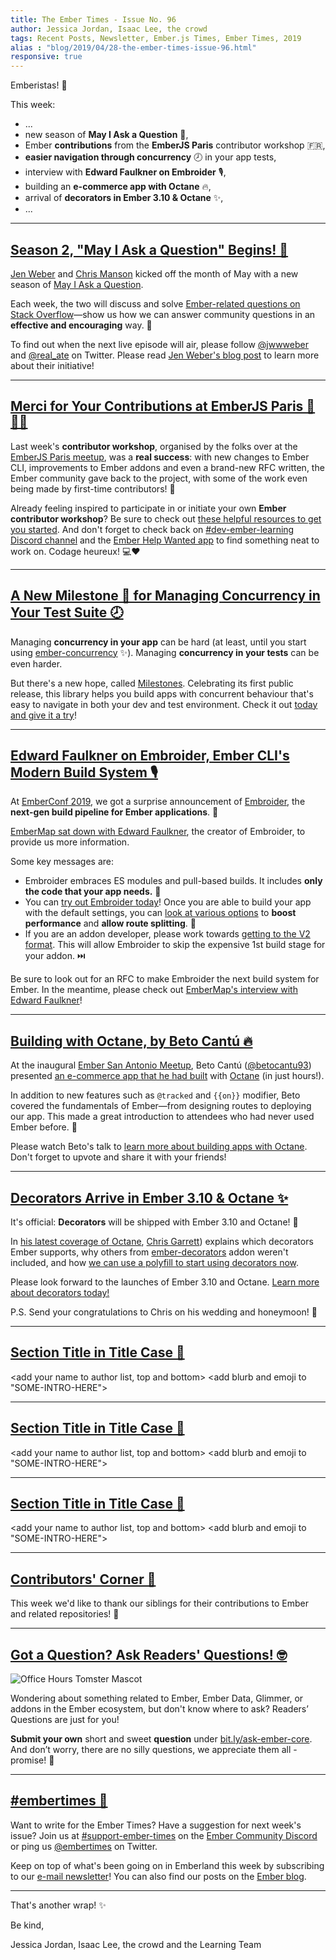 ```yaml
---
title: The Ember Times - Issue No. 96
author: Jessica Jordan, Isaac Lee, the crowd
tags: Recent Posts, Newsletter, Ember.js Times, Ember Times, 2019
alias : "blog/2019/04/28-the-ember-times-issue-96.html"
responsive: true
---
```


<change date in alias and filename on day of send>

<SAYING-HELLO-IN-YOUR-FAVORITE-LANGUAGE> Emberistas! 🐹

This week:
- ...
- new season of **May I Ask a Question** 🙋,
- Ember **contributions** from the **EmberJS Paris** contributor workshop 🇫🇷,
- **easier navigation through concurrency** 🕗 in your app tests,
- interview with **Edward Faulkner on Embroider** 🎙️,
- building an **e-commerce app with Octane** 🔥,
- arrival of **decorators in Ember 3.10 & Octane** ✨,
- ...

---

## [Season 2, "May I Ask a Question" Begins! 🙋](https://jenweber.netlify.com/ember.js-stack-overflow-livestreams-return/)

[Jen Weber](https://github.com/jenweber) and [Chris Manson](https://github.com/mansona) kicked off the month of May with a new season of [May I Ask a Question](https://www.youtube.com/channel/UCyErLHzPqLAkL1F-SivFDcA).

Each week, the two will discuss and solve [Ember-related questions on Stack Overflow](https://stackoverflow.com/questions/tagged/ember.js?sort=newest&pageSize=15)—show us how we can answer community questions in an **effective and encouraging** way. 💞

To find out when the next live episode will air, please follow [@jwwweber](https://twitter.com/jwwweber) and [@real_ate](https://twitter.com/real_ate) on Twitter. Please read [Jen Weber's blog post](https://jenweber.netlify.com/ember.js-stack-overflow-livestreams-return/) to learn more about their initiative!

---

## [Merci for Your Contributions at EmberJS Paris 🐹🇫🇷](https://twitter.com/EmberJSParis/status/1120760348485799939)

Last week's **contributor workshop**, organised by the folks over at the [EmberJS Paris meetup](https://twitter.com/EmberJSParis), was a **real success**: with new changes to Ember CLI, improvements to Ember addons and even a brand-new RFC written, the Ember community gave back to the project, with some of the work even being made by first-time contributors! 🙌

Already feeling inspired to participate in or initiate your own **Ember contributor workshop**? Be sure to check out [these helpful resources to get you started](https://github.com/ember-learn/emberjs-contributors-workshop). And don't forget to check back on [#dev-ember-learning Discord channel](https://discordapp.com/invite/emberjs) and the [Ember Help Wanted app](https://help-wanted.emberjs.com/) to find something neat to work on. Codage heureux! 💻❤️

---

## [A New Milestone 💎 for Managing Concurrency in Your Test Suite 🕗](https://salsify.github.io/milestones/)

Managing **concurrency in your app** can be hard (at least, until you start using [ember-concurrency](http://ember-concurrency.com) ✨). Managing **concurrency in your tests** can be even harder.

But there's a new hope, called [Milestones](https://twitter.com/__dfreeman/status/1120410100227878913). Celebrating its first public release, this library helps you build apps with concurrent behaviour that's easy to navigate in both your dev and test environment. Check it out [today and give it a try](https://salsify.github.io/milestones/)!

---

## [Edward Faulkner on Embroider, Ember CLI's Modern Build System 🎙️](https://embermap.com/podcast/edward-faulkner-on-embroider-ember-cli-s-modern-build-system)

At [EmberConf 2019](https://youtu.be/zYwdBcmz6VI?t=2855), we got a surprise announcement of [Embroider](https://github.com/embroider-build/embroider), the **next-gen build pipeline for Ember applications**. 🧡

[EmberMap sat down with Edward Faulkner](https://embermap.com/podcast/edward-faulkner-on-embroider-ember-cli-s-modern-build-system), the creator of Embroider, to provide us more information.

Some key messages are:

- Embroider embraces ES modules and pull-based builds. It includes **only the code that your app needs.** 💯
- You can [try out Embroider today](https://github.com/embroider-build/embroider#how-to-try-it)! Once you are able to build your app with the default settings, you can [look at various options](https://github.com/embroider-build/embroider#options) to **boost performance** and **allow route splitting**. 🖖
- If you are an addon developer, please work towards [getting to the V2 format](https://github.com/embroider-build/embroider/blob/master/SPEC.md). This will allow Embroider to skip the expensive 1st build stage for your addon. ⏭️

Be sure to look out for an RFC to make Embroider the next build system for Ember. In the meantime, please check out [EmberMap's interview with Edward Faulkner](https://embermap.com/podcast/edward-faulkner-on-embroider-ember-cli-s-modern-build-system)!

---

## [Building with Octane, by Beto Cantú 🔥](https://www.youtube.com/watch?v=KnkWs18V9dA)

At the inaugural [Ember San Antonio Meetup](https://www.meetup.com/EmberSA), Beto Cantú ([@betocantu93](https://github.com/betocantu93)) presented [an e-commerce app that he had built](https://github.com/betocantu93/octane-ecommerce) with [Octane](https://emberjs.com/editions/octane/) (in just hours!).

In addition to new features such as `@tracked` and `{{on}}` modifier, Beto covered the fundamentals of Ember—from designing routes to deploying our app. This made a great introduction to attendees who had never used Ember before. 🤗

Please watch Beto's talk to [learn more about building apps with Octane](https://www.youtube.com/watch?v=KnkWs18V9dA). Don't forget to upvote and share it with your friends!

---

## [Decorators Arrive in Ember 3.10 & Octane ✨](https://www.pzuraq.com/ember-octane-update-landing-decorators/)

It's official: **Decorators** will be shipped with Ember 3.10 and Octane! 🎉

In [his latest coverage of Octane](https://www.pzuraq.com/ember-octane-update-landing-decorators/), [Chris Garrett](https://github.com/pzuraq)) explains which decorators Ember supports, why others from [ember-decorators](https://github.com/ember-decorators/ember-decorators) addon weren't included, and how [we can use a polyfill to start using decorators now](https://github.com/pzuraq/ember-decorators-polyfill).

Please look forward to the launches of Ember 3.10 and Octane. [Learn more about decorators today!](https://www.pzuraq.com/ember-octane-update-landing-decorators/)

P.S. Send your congratulations to Chris on his wedding and honeymoon! 💐

---

## [Section Title in Title Case 🐹](#section-url)
<change section title emoji>
<consider adding some bold to your paragraph>

<add your name to author list, top and bottom>
<add blurb and emoji to "SOME-INTRO-HERE">

---

## [Section Title in Title Case 🐹](#section-url)
<change section title emoji>
<consider adding some bold to your paragraph>

<add your name to author list, top and bottom>
<add blurb and emoji to "SOME-INTRO-HERE">

---

## [Section Title in Title Case 🐹](#section-url)
<change section title emoji>
<consider adding some bold to your paragraph>

<add your name to author list, top and bottom>
<add blurb and emoji to "SOME-INTRO-HERE">

---

## [Contributors' Corner 👏](https://guides.emberjs.com/release/contributing/repositories/)

<p>This week we'd like to thank our siblings for their contributions to Ember and related repositories! 💖</p>

---

## [Got a Question? Ask Readers' Questions! 🤓](https://docs.google.com/forms/d/e/1FAIpQLScqu7Lw_9cIkRtAiXKitgkAo4xX_pV1pdCfMJgIr6Py1V-9Og/viewform)

<div class="blog-row">
  <img class="float-right small transparent padded" alt="Office Hours Tomster Mascot" title="Readers' Questions" src="/images/tomsters/officehours.png" />

  <p>Wondering about something related to Ember, Ember Data, Glimmer, or addons in the Ember ecosystem, but don't know where to ask? Readers’ Questions are just for you!</p>

<p><strong>Submit your own</strong> short and sweet <strong>question</strong> under <a href="https://bit.ly/ask-ember-core" target="rq">bit.ly/ask-ember-core</a>. And don’t worry, there are no silly questions, we appreciate them all - promise! 🤞</p>

</div>

---

## [#embertimes 📰](https://blog.emberjs.com/tags/newsletter.html)

Want to write for the Ember Times? Have a suggestion for next week's issue? Join us at [#support-ember-times](https://discordapp.com/channels/480462759797063690/485450546887786506) on the [Ember Community Discord](https://discordapp.com/invite/zT3asNS) or ping us [@embertimes](https://twitter.com/embertimes) on Twitter.

Keep on top of what's been going on in Emberland this week by subscribing to our [e-mail newsletter](https://the-emberjs-times.ongoodbits.com/)! You can also find our posts on the [Ember blog](https://emberjs.com/blog/tags/newsletter.html).

---

That's another wrap! ✨

Be kind,

Jessica Jordan, Isaac Lee, the crowd and the Learning Team
